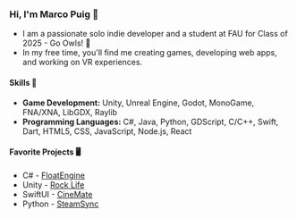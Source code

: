 ### Hi, I'm Marco Puig 👋

- I am a passionate solo indie developer and a student at FAU for Class of 2025 - Go Owls! 🦉 
- In my free time, you'll find me creating games, developing web apps, and working on VR experiences.

#### Skills 🔧 

- **Game Development:** Unity, Unreal Engine, Godot, MonoGame, FNA/XNA, LibGDX, Raylib
- **Programming Languages:** C#, Java, Python, GDScript, C/C++, Swift, Dart, HTML5, CSS, JavaScript, Node.js, React

#### Favorite Projects 🖥
- C# - [FloatEngine](https://github.com/Marco-Puig/FloatEngine) 
- Unity - [Rock Life](https://store.steampowered.com/app/2056560/Rock_Life_The_Rock_Simulator) 
- SwiftUI - [CineMate](https://github.com/Marco-Puig/CineMate) 
- Python - [SteamSync](https://github.com/Marco-Puig/SteamSync) 

